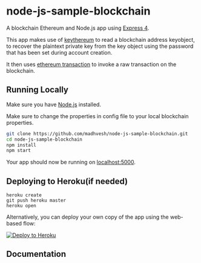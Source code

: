 # node-js-sample-blockchain

A blockchain Ethereum and Node.js app using [Express 4](http://expressjs.com/).

This app makes use of [keythereum](https://github.com/ethereumjs/keythereum/) to read a blockchain address keyobject, to recover the plaintext private key from the key object using the password that has been set during account creation.

It then uses [ethereum transaction](https://github.com/ethereumjs/ethereumjs-tx) to invoke a raw transaction on the blockchain.


## Running Locally

Make sure you have [Node.js](http://nodejs.org/) installed.

Make sure to change the properties in config file to your local blockchain properties.

```sh
git clone https://github.com/madhvesh/node-js-sample-blockchain.git
cd node-js-sample-blockchain
npm install
npm start
```

Your app should now be running on [localhost:5000](http://localhost:5000/).

## Deploying to Heroku(if needed)

```
heroku create
git push heroku master
heroku open
```

Alternatively, you can deploy your own copy of the app using the web-based flow:

[![Deploy to Heroku](https://www.herokucdn.com/deploy/button.png)](https://heroku.com/deploy)

## Documentation
